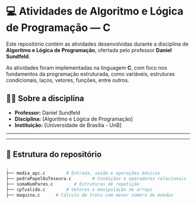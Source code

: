 # 💻 Atividades de Algoritmo e Lógica de Programação — C

Este repositório contém as atividades desenvolvidas durante a disciplina de **Algoritmo e Lógica de Programação**, ofertada pelo professor **Daniel Sundfeld**.

As atividades foram implementadas na linguagem **C**, com foco nos fundamentos da programação estruturada, como variáveis, estruturas condicionais, laços, vetores, funções, entre outros.


## 👨‍🏫 Sobre a disciplina

- **Professor:** Daniel Sundfeld
- **Disciplina:** [Algoritmo e Lógica de Programação]  
- **Instituição:** [Universidade de Brasília - UnB]  


---

---

## 📂 Estrutura do repositório

```bash
.
├── media_apc.c        # Entrada, saída e operações básicas
├── pedraPapelOuTesoura.c        # Condições e operadores relacionais
├── somaNumPares.c        # Estruturas de repetição
├── cpfvalido.c        # Vetores e manipulação de arrays
├── maquina.c      # Cálculo de troco com menor número de moedas

